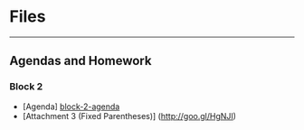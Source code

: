 # Files

--------------------------------

## Agendas and Homework

### Block 2

- [Agenda] [block-2-agenda] 
- [Attachment 3 (Fixed Parentheses)] (http://goo.gl/HgNJI)

[block-2-agenda]: https://www.dropbox.com/s/m0tmuqc8x3fnjl5/Agenda%20Math%202%20Int%20Block%202.pdf "Block 2 Agenda"
